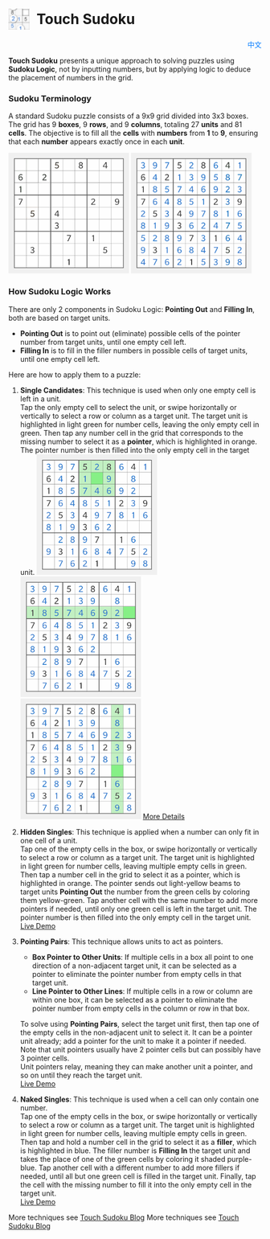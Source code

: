 # <div style="display: flex; align-items: center;"><img src="favicon-32x32.png" alt="Touch Sudoku" style="height: 1.5em; margin-right: 0.5em;"> Touch Sudoku</div>

<div style="text-align: right; margin-top: 10px;">
    <a href="README-zh.md" style="text-decoration: none; color: #007bff;">中文</a>
</div>

**Touch Sudoku** presents a unique approach to solving puzzles using **Sudoku Logic**, not by inputting numbers, but by applying logic to deduce the placement of numbers in the grid.

### Sudoku Terminology
A standard Sudoku puzzle consists of a 9x9 grid divided into 3x3 boxes. The grid has 9 **boxes**, 9 **rows**, and 9 **columns**, totaling 27 **units** and 81 **cells**. The objective is to fill all the **cells** with **numbers** from **1** to **9**, ensuring that each **number** appears exactly once in each **unit**.

<img src="blog/img/IMG_20160331_175942.png" alt="Sudoku Grid" width="240" height="240">
<img src="blog/img/IMG_20160331_180421.png" alt="Sudoku Solved" width="240" height="240">

### How Sudoku Logic Works
There are only 2 components in Sudoku Logic: **Pointing Out** and **Filling In**, both are based on target units.
- **Pointing Out** is to point out (eliminate) possible cells of the pointer number from target units, until one empty cell left.
- **Filling In** is to fill in the filler numbers in possible cells of target units, until one empty cell left.

Here are how to apply them to a puzzle:

1. **Single Candidates**: This technique is used when only one empty cell is left in a unit.<br/>
   Tap the only empty cell to select the unit, or swipe horizontally or vertically to select a row or column as a target unit. The target unit is highlighted in light green for number cells, leaving the only empty cell in green. Then tap any number cell in the grid that corresponds to the missing number to select it as a **pointer**, which is highlighted in orange. The pointer number is then filled into the only empty cell in the target unit.
   <img src="blog/img/IMG_20160331_180232.png" alt="Single Candidates in Box" width="240" height="240">
   <img src="blog/img/IMG_20160331_180336.png" alt="Single Candidates in Row" width="240" height="240">
   <img src="blog/img/IMG_20160331_180405.png" alt="Single Candidates in Column" width="240" height="240">
   [More Details](https://touchsudoku.github.io/blog/en/sudoku-rules-and-terminologies.html)
   &nbsp;

2. **Hidden Singles**: This technique is applied when a number can only fit in one cell of a unit.<br/>
   Tap one of the empty cells in the box, or swipe horizontally or vertically to select a row or column as a target unit. The target unit is highlighted in light green for number cells, leaving multiple empty cells in green. Then tap a number cell in the grid to select it as a pointer, which is highlighted in orange. The pointer sends out light-yellow beams to target units **Pointing Out** the number from the green cells by coloring them yellow-green. Tap another cell with the same number to add more pointers if needed, until only one green cell is left in the target unit. The pointer number is then filled into the only empty cell in the target unit.
   <br/>
   [Live Demo](https://touchsudoku.github.io/blog/en/sudoku-technique-no1-pointing-out-easy-level.html)
   &nbsp;

3. **Pointing Pairs**: This technique allows units to act as pointers.<br/>
   - **Box Pointer to Other Units**: If multiple cells in a box all point to one direction of a non-adjacent target unit, it can be selected as a pointer to eliminate the pointer number from empty cells in that target unit.
   - **Line Pointer to Other Lines**: If multiple cells in a row or column are within one box, it can be selected as a pointer to eliminate the pointer number from empty cells in the column or row in that box.

   To solve using **Pointing Pairs**, select the target unit first, then tap one of the empty cells in the non-adjacent unit to select it. It can be a pointer unit already; add a pointer for the unit to make it a pointer if needed.<br/>
   Note that unit pointers usually have 2 pointer cells but can possibly have 3 pointer cells.<br/>
   Unit pointers relay, meaning they can make another unit a pointer, and so on until they reach the target unit.
   <br/>
   [Live Demo](https://touchsudoku.github.io/blog/en/sudoku-technique-no2-pointing-out-medium-level.html)
   &nbsp;

4. **Naked Singles**: This technique is used when a cell can only contain one number.<br/>
   Tap one of the empty cells in the box, or swipe horizontally or vertically to select a row or column as a target unit. The target unit is highlighted in light green for number cells, leaving multiple empty cells in green. Then tap and hold a number cell in the grid to select it as a **filler**, which is highlighted in blue. The filler number is **Filling In** the target unit and takes the place of one of the green cells by coloring it shaded purple-blue. Tap another cell with a different number to add more fillers if needed, until all but one green cell is filled in the target unit. Finally, tap the cell with the missing number to fill it into the only empty cell in the target unit.
   <br/>
   [Live Demo](https://touchsudoku.github.io/blog/en/sudoku-technique-no3-fitting-in-medium-level.html)
   &nbsp;

More techniques see [Touch Sudoku Blog](https://touchsudoku.github.io/blog/en/)
More techniques see [Touch Sudoku Blog](https://touchsudoku.github.io/blog/en/)


<!-- [Touch Sudoku Download](https://play.google.com/store/apps/details?id=com.touchsudoku.app) -->

<!-- [BlogSpot](http://touchsudoku.blogspot.com/) -->
